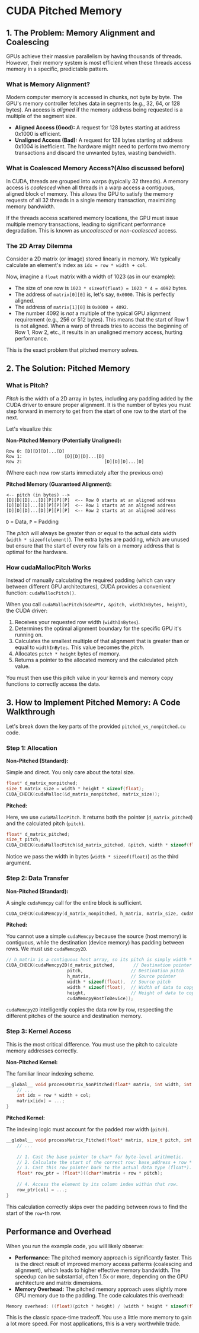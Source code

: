 # CUDA Pitched Memory


## 1. The Problem: Memory Alignment and Coalescing

GPUs achieve their massive parallelism by having thousands of threads. However, their memory system is most efficient when these threads access memory in a specific, predictable pattern.

### What is Memory Alignment?

Modern computer memory is accessed in chunks, not byte by byte. The GPU's memory controller fetches data in segments (e.g., 32, 64, or 128 bytes). An access is *aligned* if the memory address being requested is a multiple of the segment size.

- **Aligned Access (Good):** A request for 128 bytes starting at address 0x1000 is efficient.
- **Unaligned Access (Bad):** A request for 128 bytes starting at address 0x1004 is inefficient. The hardware might need to perform two memory transactions and discard the unwanted bytes, wasting bandwidth.

### What is Coalesced Memory Access?(Also discussed before)

In CUDA, threads are grouped into warps (typically 32 threads). A memory access is *coalesced* when all threads in a warp access a contiguous, aligned block of memory. This allows the GPU to satisfy the memory requests of all 32 threads in a single memory transaction, maximizing memory bandwidth.

If the threads access scattered memory locations, the GPU must issue multiple memory transactions, leading to significant performance degradation. This is known as *uncoalesced* or *non-coalesced* access.

### The 2D Array Dilemma

Consider a 2D matrix (or image) stored linearly in memory. We typically calculate an element's index as `idx = row * width + col`.

Now, imagine a `float` matrix with a width of 1023 (as in our example):
- The size of one row is `1023 * sizeof(float) = 1023 * 4 = 4092` bytes.
- The address of `matrix[0][0]` is, let's say, `0x0000`. This is perfectly aligned.
- The address of `matrix[1][0]` is `0x0000 + 4092`.
- The number 4092 is *not* a multiple of the typical GPU alignment requirement (e.g., 256 or 512 bytes). This means that the start of Row 1 is not aligned. When a warp of threads tries to access the beginning of Row 1, Row 2, etc., it results in an unaligned memory access, hurting performance.

This is the exact problem that pitched memory solves.

## 2. The Solution: Pitched Memory

### What is Pitch?

*Pitch* is the width of a 2D array in bytes, including any padding added by the CUDA driver to ensure proper alignment. It is the number of bytes you must step forward in memory to get from the start of one row to the start of the next.

Let's visualize this:

**Non-Pitched Memory (Potentially Unaligned):**

```
Row 0: [D][D][D]...[D]
Row 1:                [D][D][D]...[D]
Row 2:                               [D][D][D]...[D]
```

(Where each new row starts immediately after the previous one)

**Pitched Memory (Guaranteed Alignment):**

```
<-- pitch (in bytes) -->
[D][D][D]...[D][P][P][P]  <-- Row 0 starts at an aligned address
[D][D][D]...[D][P][P][P]  <-- Row 1 starts at an aligned address
[D][D][D]...[D][P][P][P]  <-- Row 2 starts at an aligned address
```

`D` = Data, `P` = Padding

The *pitch* will always be greater than or equal to the actual data width (`width * sizeof(element)`). The extra bytes are padding, which are unused but ensure that the start of every row falls on a memory address that is optimal for the hardware.

### How cudaMallocPitch Works

Instead of manually calculating the required padding (which can vary between different GPU architectures), CUDA provides a convenient function: `cudaMallocPitch()`.

When you call `cudaMallocPitch(&devPtr, &pitch, widthInBytes, height)`, the CUDA driver:
1. Receives your requested row width (`widthInBytes`).
2. Determines the optimal alignment boundary for the specific GPU it's running on.
3. Calculates the smallest multiple of that alignment that is greater than or equal to `widthInBytes`. This value becomes the *pitch*.
4. Allocates `pitch * height` bytes of memory.
5. Returns a pointer to the allocated memory and the calculated pitch value.

You must then use this pitch value in your kernels and memory copy functions to correctly access the data.

## 3. How to Implement Pitched Memory: A Code Walkthrough

Let's break down the key parts of the provided `pitched_vs_nonpitched.cu` code.

### Step 1: Allocation

**Non-Pitched (Standard):**

Simple and direct. You only care about the total size.

```cpp
float* d_matrix_nonpitched;
size_t matrix_size = width * height * sizeof(float);
CUDA_CHECK(cudaMalloc(&d_matrix_nonpitched, matrix_size));
```

**Pitched:**

Here, we use `cudaMallocPitch`. It returns both the pointer (`d_matrix_pitched`) and the calculated pitch (`pitch`).

```cpp
float* d_matrix_pitched;
size_t pitch;
CUDA_CHECK(cudaMallocPitch(&d_matrix_pitched, &pitch, width * sizeof(float), height));
```

Notice we pass the width in bytes (`width * sizeof(float)`) as the third argument.

### Step 2: Data Transfer

**Non-Pitched (Standard):**

A single `cudaMemcpy` call for the entire block is sufficient.

```cpp
CUDA_CHECK(cudaMemcpy(d_matrix_nonpitched, h_matrix, matrix_size, cudaMemcpyHostToDevice));
```

**Pitched:**

You cannot use a simple `cudaMemcpy` because the source (host memory) is contiguous, while the destination (device memory) has padding between rows. We must use `cudaMemcpy2D`.

```cpp
// h_matrix is a contiguous host array, so its pitch is simply width * sizeof(float)
CUDA_CHECK(cudaMemcpy2D(d_matrix_pitched,       // Destination pointer
                       pitch,                  // Destination pitch
                       h_matrix,               // Source pointer
                       width * sizeof(float),  // Source pitch
                       width * sizeof(float),  // Width of data to copy (in bytes)
                       height,                 // Height of data to copy (in rows)
                       cudaMemcpyHostToDevice));
```

`cudaMemcpy2D` intelligently copies the data row by row, respecting the different pitches of the source and destination memory.

### Step 3: Kernel Access

This is the most critical difference. You must use the pitch to calculate memory addresses correctly.

**Non-Pitched Kernel:**

The familiar linear indexing scheme.

```cpp
__global__ void processMatrix_NonPitched(float* matrix, int width, int height) {
    // ...
    int idx = row * width + col;
    matrix[idx] = ...;
}
```

**Pitched Kernel:**

The indexing logic must account for the padded row width (`pitch`).

```cpp
__global__ void processMatrix_Pitched(float* matrix, size_t pitch, int width, int height) {
    // ...
    
    // 1. Cast the base pointer to char* for byte-level arithmetic.
    // 2. Calculate the start of the correct row: base_address + row * pitch_in_bytes.
    // 3. Cast this row pointer back to the actual data type (float*).
    float* row_ptr = (float*)((char*)matrix + row * pitch);
    
    // 4. Access the element by its column index within that row.
    row_ptr[col] = ...;
}
```

This calculation correctly skips over the padding between rows to find the start of the `row`-th row.

## Performance and Overhead

When you run the example code, you will likely observe:

- **Performance:** The pitched memory approach is significantly faster. This is the direct result of improved memory access patterns (coalescing and alignment), which leads to higher effective memory bandwidth. The speedup can be substantial, often 1.5x or more, depending on the GPU architecture and matrix dimensions.
- **Memory Overhead:** The pitched memory approach uses slightly more GPU memory due to the padding. The code calculates this overhead:

```cpp
Memory overhead: ((float)(pitch * height) / (width * height * sizeof(float)) - 1.0f) * 100.0f
```

This is the classic space-time tradeoff. You use a little more memory to gain a lot more speed. For most applications, this is a very worthwhile trade.
